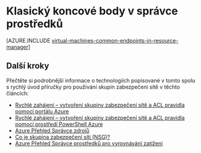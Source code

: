 <properties
   pageTitle="Klasický koncové body v správce prostředků | Microsoft Azure"
   description="Princip koncové body z klasické nasazení modelu jsou teď implementaci v správce prostředků pomocí skupin zabezpečení sítě a ACL pravidel"
   services="virtual-machines-windows"
   documentationCenter=""
   authors="iainfoulds"
   manager="timlt"
   editor=""/>

<tags
   ms.service="virtual-machines-windows"
   ms.devlang="na"
   ms.topic="article"
   ms.tgt_pltfrm="vm-windows"
   ms.workload="infrastructure-services"
   ms.date="10/27/2016"
   ms.author="iainfou"/>

# <a name="classic-endpoints-in-resource-manager"></a>Klasický koncové body v správce prostředků
[AZURE.INCLUDE [virtual-machines-common-endpoints-in-resource-manager](../../includes/virtual-machines-common-endpoints-in-resource-manager.md)]

## <a name="next-steps"></a>Další kroky
Přečtěte si podrobnější informace o technologiích popisované v tomto spolu s rychlý úvod příručky pro používání skupin zabezpečení sítě v těchto článcích:

- [Rychlé zahájení – vytvoření skupiny zabezpečení sítě a ACL pravidla pomocí portálu Azure](virtual-machines-windows-nsg-quickstart-portal.md)  
- [Rychlé zahájení – vytvoření skupiny zabezpečení sítě a ACL pravidla pomocí prostředí PowerShell Azure](virtual-machines-windows-nsg-quickstart-powershell.md)  
- [Azure Přehled Správce zdrojů](../azure-resource-manager/resource-group-overview.md)  
- [Co je skupina zabezpečení síti (NSG)?](../virtual-network/virtual-networks-nsg.md)  
- [Azure Přehled Správce prostředků pro vyrovnávání zatížení](../load-balancer/load-balancer-arm.md) 